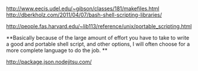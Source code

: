 
http://www.eecis.udel.edu/~gibson/classes/181/makefiles.html
http://dberkholz.com/2011/04/07/bash-shell-scripting-libraries/

http://people.fas.harvard.edu/~lib113/reference/unix/portable_scripting.html

**Basically because of the large amount of effort you have to take to write a good and portable shell script, and other options, I will often choose for a more complete language to do the job. **

http://package.json.nodejitsu.com/


